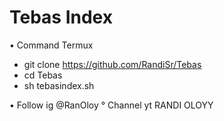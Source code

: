 # Tebas Index
• Command Termux
- git clone https://github.com/RandiSr/Tebas
- cd Tebas
- sh tebasindex.sh

• Follow ig @RanOloy
° Channel yt RANDI OLOYY
